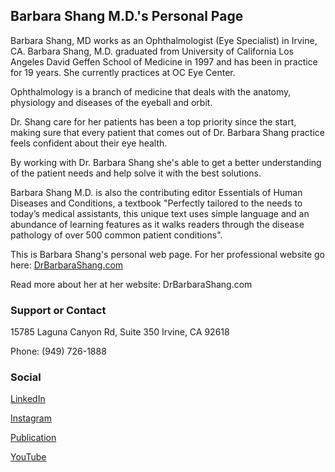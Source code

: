 ## Barbara Shang M.D.'s Personal Page

Barbara Shang, MD works as an Ophthalmologist (Eye Specialist) in Irvine, CA. Barbara Shang, M.D. graduated from University of California Los Angeles David Geffen School of Medicine in 1997 and has been in practice for 19 years. She currently practices at OC Eye Center. 

Ophthalmology is a branch of medicine that deals with the anatomy, physiology and diseases of the eyeball and orbit. 

Dr. Shang care for her patients has been a top priority since the start, making sure that every patient that comes out of Dr. Barbara Shang practice feels confident about their eye health. 

By working with Dr. Barbara Shang she's able to get a better understanding of the patient needs and help solve it with the best solutions. 

Barbara Shang M.D. is also the contributing editor Essentials of Human Diseases and Conditions, a textbook "Perfectly tailored to the needs to today’s medical assistants, this unique text uses simple language and an abundance of learning features as it walks readers through the disease pathology of over 500 common patient conditions".

This is Barbara Shang's personal web page. For her professional website go here:
[DrBarbaraShang.com](http://www.drbarbarashang.com/)




Read more about her at her website: DrBarbaraShang.com


### Support or Contact

15785 Laguna Canyon Rd, Suite 350
Irvine, CA 92618
 
Phone: (949) 726-1888


### Social
[LinkedIn](https://www.linkedin.com/in/barbara-shang-md/)

[Instagram](https://www.instagram.com/barbarashangmd/)

[Publication](http://clincancerres.aacrjournals.org/content/3/11/1943.short)

[YouTube](https://www.youtube.com/watch?v=xJYRlWXIhLE)
